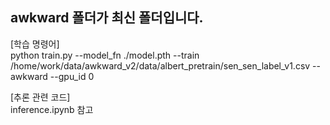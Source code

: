 **<h2>awkward 폴더가 최신 폴더입니다.</h2>**

[학습 명령어]<br>
python train.py --model_fn ./model.pth --train /home/work/data/awkward_v2/data/albert_pretrain/sen_sen_label_v1.csv --awkward --gpu_id 0</br>

[추론 관련 코드]<br>
inference.ipynb 참고


